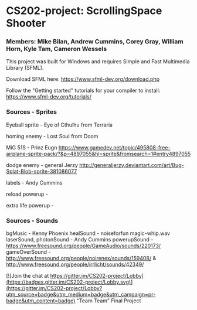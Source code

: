 # CS202-project: ScrollingSpace Shooter
### Members: Mike Bilan, Andrew Cummins, Corey Gray, William Horn, Kyle Tam, Cameron Wessels

This project was built for Windows and requires Simple and Fast Multimedia Library (SFML).

Download SFML here: https://www.sfml-dev.org/download.php

Follow the "Getting started" tutorials for your compiler to install: https://www.sfml-dev.org/tutorials/

### Sources - Sprites

Eyeball sprite - Eye of Cthulhu from Terraria

homing enemy - Lost Soul from Doom 

MiG 51S - Prinz Eugn https://www.gamedev.net/topic/495808-free-airplane-sprite-pack/?&p=4897055&hl=sprite&fromsearch=1#entry4897055 

dodge enemy - general Jerzy http://generaljerzy.deviantart.com/art/Bug-Splat-Blob-sprite-381086077

labels - Andy Cummins

reload powerup - 

extra life powerup - 

### Sources - Sounds

bgMusic - Kenny Phoenix
healSound - noiseforfun magic-whip.wav
laserSound, photonSound - Andy Cummins
powerupSound - https://www.freesound.org/people/GameAudio/sounds/220173/
gameOverSound - http://www.freesound.org/people/noirenex/sounds/159408/ & 
		http://www.freesound.org/people/irrlicht/sounds/42349/

[![Join the chat at https://gitter.im/CS202-project/Lobby](https://badges.gitter.im/CS202-project/Lobby.svg)](https://gitter.im/CS202-project/Lobby?utm_source=badge&utm_medium=badge&utm_campaign=pr-badge&utm_content=badge)
"Team Team" Final Project
